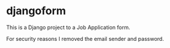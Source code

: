 # djangoform

This is a Django project to a Job Application form.

For security reasons I removed the email sender and password.

